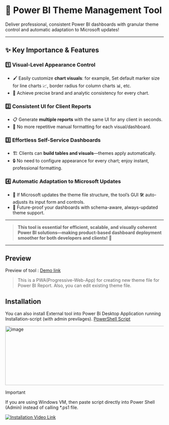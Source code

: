 # 🎨 Power BI Theme Management Tool

Deliver professional, consistent Power BI dashboards with granular theme control and automatic adaptation to Microsoft updates!

---

## ✨ Key Importance & Features

### 1️⃣ **Visual-Level Appearance Control**
- 🖌️ Easily customize **chart visuals**: for example, Set default marker size for line charts 📈, border radius for column charts 📊, etc.
- 🎯 Achieve precise brand and analytic consistency for every chart.

### 2️⃣ **Consistent UI for Client Reports**
- 📋 Generate **multiple reports** with the same UI for any client in seconds.
- 🚦 No more repetitive manual formatting for each visual/dashboard.

### 3️⃣ **Effortless Self-Service Dashboards**
- 🏗️ Clients can **build tables and visuals**—themes apply automatically.
- 🔒 No need to configure appearance for every chart; enjoy instant, professional formatting.

### 4️⃣ **Automatic Adaptation to Microsoft Updates**
- 🤖 If Microsoft updates the theme file structure, the tool’s GUI 🛠️ auto-adjusts its input form and controls.
- 🧬 Future-proof your dashboards with schema-aware, always-updated theme support.

---

> **This tool is essential for efficient, scalable, and visually coherent Power BI solutions—making product-based dashboard deployment smoother for both developers and clients!** 🚀

---

## Preview

Preview of tool : [Demo link](https://apanasara.github.io/PBi_Theme_Tool/)

> This is a PWA(Progressive-Web-App) for creating new theme file for Power BI Report. Also, you can edit existing theme file.

## Installation

You can also install External tool into Power Bi Desktop Application running Installation-script (with admin previlages).
[PowerShell Script](Installer)

<img width="585" height="188" alt="image" src="https://github.com/user-attachments/assets/9b2ed831-bdf9-471d-bf13-d3324c48bea9" />

> [!IMPORTANT]
> If you are using Windows VM, then paste script directly into Power Shell (Admin) instead of calling *.ps1 file.

[![Installation Video Link](https://img.youtube.com/vi/I8AdHiuaflg/0.jpg)](https://youtu.be/I8AdHiuaflg)

